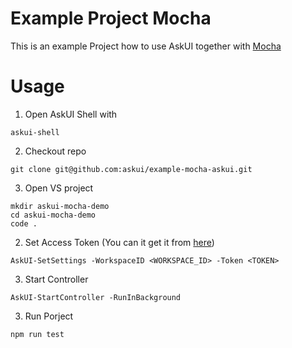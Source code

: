 # Example Project Mocha

This is an example Project how to use AskUI together with [Mocha](https://mochajs.org/)

# Usage

1. Open AskUI Shell with 
```scripts
askui-shell
```

2. Checkout repo 
```scripts
git clone git@github.com:askui/example-mocha-askui.git
```
3. Open VS project 
```script
mkdir askui-mocha-demo
cd askui-mocha-demo
code .
```
2. Set Access Token (You can it get it from [here](https://app.askui.com/)) 
```scripts
AskUI-SetSettings -WorkspaceID <WORKSPACE_ID> -Token <TOKEN>
```

3. Start Controller
```scriupts
AskUI-StartController -RunInBackground
```

3. Run Porject
```scripts
npm run test
```

